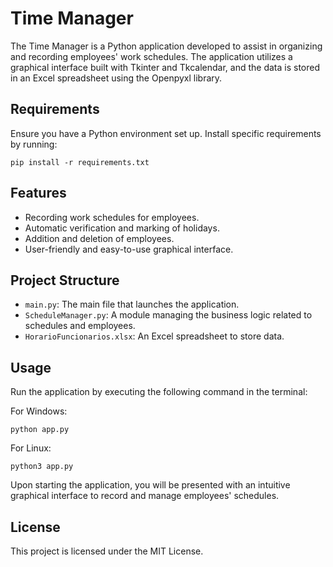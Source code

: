 # Time Manager

The Time Manager is a Python application developed to assist in organizing and recording employees' work schedules. The application utilizes a graphical interface built with Tkinter and Tkcalendar, and the data is stored in an Excel spreadsheet using the Openpyxl library.

## Requirements

Ensure you have a Python environment set up. Install specific requirements by running:

```
pip install -r requirements.txt
```


## Features

- Recording work schedules for employees.
- Automatic verification and marking of holidays.
- Addition and deletion of employees.
- User-friendly and easy-to-use graphical interface.

## Project Structure

- `main.py`: The main file that launches the application.
- `ScheduleManager.py`: A module managing the business logic related to schedules and employees.
- `HorarioFuncionarios.xlsx`: An Excel spreadsheet to store data.

## Usage

Run the application by executing the following command in the terminal:

For Windows:
```
python app.py
```


For Linux:
```
python3 app.py
```


Upon starting the application, you will be presented with an intuitive graphical interface to record and manage employees' schedules.

## License

This project is licensed under the MIT License.

